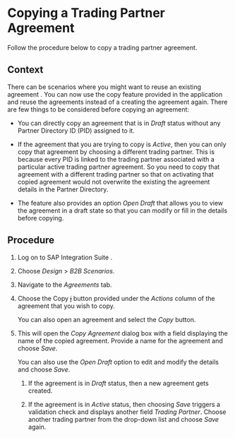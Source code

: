 <!-- loio02600be570a14b69ba84d2836c50cad4 -->

<link rel="stylesheet" type="text/css" href="../css/sap-icons.css"/>

# Copying a Trading Partner Agreement

Follow the procedure below to copy a trading partner agreement.



## Context

There can be scenarios where you might want to reuse an existing agreement . You can now use the copy feature provided in the application and reuse the agreements instead of a creating the agreement again. There are few things to be considered before copying an agreement:

-   You can directly copy an agreement that is in *Draft* status without any Partner Directory ID \(PID\) assigned to it.

-   If the agreement that you are trying to copy is *Active*, then you can only copy that agreement by choosing a different trading partner. This is because every PID is linked to the trading partner associated with a particular active trading partner agreement. So you need to copy that agreement with a different trading partner so that on activating that copied agreement would not overwrite the existing the agreement details in the Partner Directory.
-   The feature also provides an option *Open Draft* that allows you to view the agreement in a draft state so that you can modify or fill in the details before copying.



## Procedure

1.  Log on to SAP Integration Suite .

2.  Choose *Design* \> *B2B Scenarios*.

3.  Navigate to the *Agreements* tab.

4.  Choose the Copy <span class="SAP-icons-V5"></span> button provided under the *Actions* column of the agreement that you wish to copy.

    You can also open an agreement and select the *Copy* button.

5.  This will open the *Copy Agreement* dialog box with a field displaying the name of the copied agreement. Provide a name for the agreement and choose *Save*.

    You can also use the *Open Draft* option to edit and modify the details and choose *Save*.

    1.  If the agreement is in *Draft* status, then a new agreement gets created.

    2.  If the agreement is in *Active* status, then choosing *Save* triggers a validation check and displays another field *Trading Partner*. Choose another trading partner from the drop-down list and choose *Save* again.



